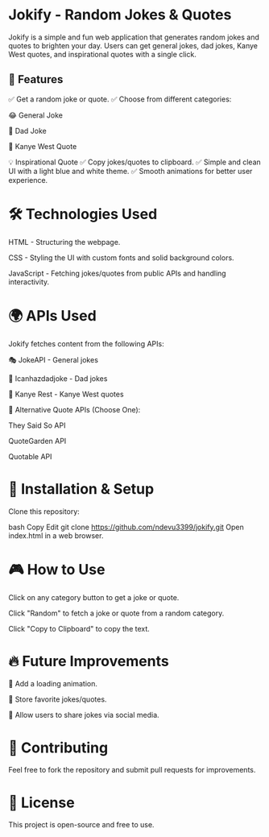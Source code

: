 # Jokify - Random Jokes & Quotes
Jokify is a simple and fun web application that generates random jokes and quotes to brighten your day. Users can get general jokes, dad jokes, Kanye West quotes, and inspirational quotes with a single click.

## 📌 Features
✅ Get a random joke or quote.
✅ Choose from different categories:

😂 General Joke

👨 Dad Joke

🎤 Kanye West Quote

💡 Inspirational Quote
✅ Copy jokes/quotes to clipboard.
✅ Simple and clean UI with a light blue and white theme.
✅ Smooth animations for better user experience.

# 🛠 Technologies Used
HTML - Structuring the webpage.

CSS - Styling the UI with custom fonts and solid background colors.

JavaScript - Fetching jokes/quotes from public APIs and handling interactivity.

# 🌍 APIs Used
Jokify fetches content from the following APIs:

🎭 JokeAPI - General jokes

👨 Icanhazdadjoke - Dad jokes

🎤 Kanye Rest - Kanye West quotes

📖 Alternative Quote APIs (Choose One):

They Said So API

QuoteGarden API

Quotable API

# 🚀 Installation & Setup
Clone this repository:

bash
Copy
Edit
git clone https://github.com/ndevu3399/jokify.git
Open index.html in a web browser.

# 🎮 How to Use
Click on any category button to get a joke or quote.

Click "Random" to fetch a joke or quote from a random category.

Click "Copy to Clipboard" to copy the text.

# 🔥 Future Improvements
🔹 Add a loading animation.

🔹 Store favorite jokes/quotes.

🔹 Allow users to share jokes via social media.

# 🤝 Contributing
Feel free to fork the repository and submit pull requests for improvements.

# 📜 License
This project is open-source and free to use.


